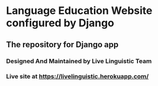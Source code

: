 # Language Education Website configured by Django


## The repository for Django app

### Designed And Maintained by Live Linguistic Team

### Live site at https://livelinguistic.herokuapp.com/
